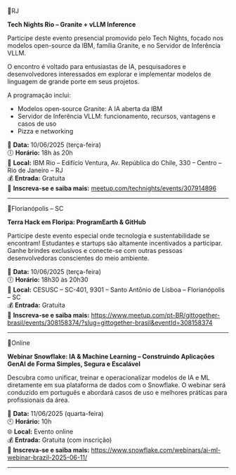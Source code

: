 📍RJ

**Tech Nights Rio – Granite + vLLM Inference**

Participe deste evento presencial promovido pelo Tech Nights, focado nos modelos open-source da IBM, família Granite, e no Servidor de Inferência VLLM.

O encontro é voltado para entusiastas de IA, pesquisadores e desenvolvedores interessados em explorar e implementar modelos de linguagem de grande porte em seus projetos.

A programação inclui:
- Modelos open-source Granite: A IA aberta da IBM
- Servidor de Inferência VLLM: funcionamento, recursos, vantagens e casos de uso
- Pizza e networking

📅 **Data:** 10/06/2025 (terça-feira)  
🕕 **Horário:** 18h às 20h  
📍 **Local:** IBM Rio – Edifício Ventura, Av. República do Chile, 330 – Centro – Rio de Janeiro – RJ  
💰 **Entrada:** Gratuita  
🔗 **Inscreva-se e saiba mais:** [meetup.com/technights/events/307914896](https://www.meetup.com/technights/events/307914896/?utm_medium=referral&utm_campaign=share-btn_savedevents_share_modal&utm_source=link)

---

📍Florianópolis – SC

**Terra Hack em Floripa: ProgramEarth & GitHub**

Participe deste evento especial onde tecnologia e sustentabilidade se encontram! Estudantes e startups são altamente incentivados a participar. Ganhe brindes exclusivos e conecte-se com outras pessoas desenvolvedoras conscientes do meio ambiente.

📅 **Data:** 10/06/2025 (terça-feira)  
🕕 **Horário:** 18h30 às 20h30  
📍 **Local:** CESUSC – SC-401, 9301 – Santo Antônio de Lisboa – Florianópolis – SC  
💰 **Entrada:** Gratuita  
🔗 **Inscreva-se e saiba mais:** https://www.meetup.com/pt-BR/gittogether-brasil/events/308158374/?slug=gittogether-brasil&eventId=308158374

---

📍Online

**Webinar Snowflake: IA & Machine Learning – Construindo Aplicações GenAI de Forma Simples, Segura e Escalável**

Descubra como unificar, treinar e operacionalizar modelos de IA e ML diretamente em sua plataforma de dados com o Snowflake. O webinar será conduzido em português e abordará casos de uso e melhores práticas para profissionais da área.

📅 **Data:** 11/06/2025 (quarta-feira)  
🕙 **Horário:** 10h   
🌐 **Local:** Evento online  
💰 **Entrada:** Gratuita (com inscrição)  
🔗 **Inscreva-se e saiba mais:** https://www.snowflake.com/webinars/ai-ml-webinar-brazil-2025-06-11/

---
